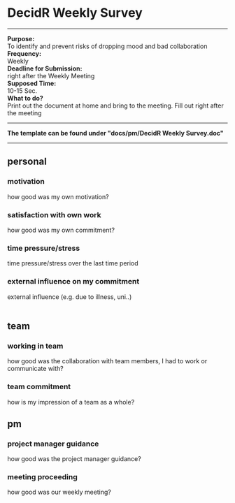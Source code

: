 # DecidR Weekly Survey #

---

**Purpose:** <br>To identify and prevent risks of dropping mood and bad collaboration<br>
<b>Frequency:</b><br> Weekly<br>
<b>Deadline for Submission:</b> <br>right after the Weekly Meeting<br>
<b>Supposed Time:</b><br> 10-15 Sec.<br>
<b>What to do?</b> <br> Print out the document at home and bring to the meeting. Fill out right after the meeting<br>
<hr />
<b>The template can be found under "docs/pm/DecidR Weekly Survey.doc"</b>
<hr />


<h2>personal</h2>
<h3>motivation</h3>
how good was my own motivation?<br>
<h3>satisfaction with own work</h3>
how good was my own commitment?<br>
<h3>time pressure/stress</h3>
time pressure/stress over the last time period<br>
<h3>external influence on my commitment</h3>
external influence (e.g. due to illness, uni..)<br>
<br>
<h2>team</h2>
<h3>working in team</h3>
how good was the collaboration with team members, I had to work or communicate with?<br>
<h3>team commitment</h3>
how is my impression of a team as a whole?<br>
<h2>pm</h2>
<h3>project manager guidance</h3>
how good was the project manager guidance?<br>
<h3>meeting proceeding</h3>
how good was our weekly meeting?